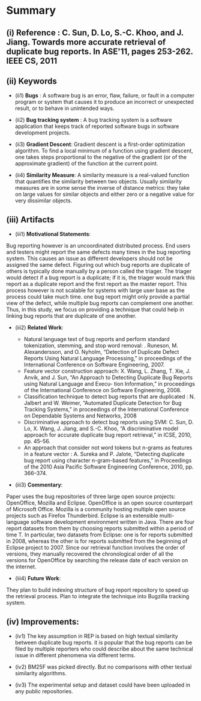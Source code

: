 # Summary

## (i) Reference : C. Sun, D. Lo, S.-C. Khoo, and J. Jiang. Towards more accurate retrieval of duplicate bug reports. In ASE'11, pages 253-262. IEEE CS, 2011

## (ii) Keywords

* (ii1) **Bugs** : A software bug is an error, flaw, failure, or fault in a computer program or system that causes it to produce an incorrect or unexpected result, or to behave in unintended ways.

* (ii2) **Bug tracking system** : A bug tracking system is a software application that keeps track of reported software bugs in software development projects.

* (ii3) **Gradient Descent**: Gradient descent is a first-order optimization algorithm. To find a local minimum of a function using gradient descent, one takes steps proportional to the negative of the gradient (or of the approximate gradient) of the function at the current point.

* (ii4) **Similarity Measure**: A similarity measure is a real-valued function that quantifies the similarity between two objects. Usually similarity measures are in some sense the inverse of distance metrics: they take on large values for similar objects and either zero or a negative value for very dissimilar objects.

## (iii) Artifacts

* (iii1) **Motivational Statements**:

Bug reporting however is an uncoordinated distributed process. End users and testers might report the same defects many times in the bug reporting system. This causes an issue as different developers should not be assigned the same defect. Figuring out which bug reports are duplicate of others is typically done manually by a person called the triager. The triager would detect if a bug report is a duplicate; if it is, the triager would mark this report as a duplicate report and the first report as the master report. This process however is not scalable for systems with large user base as the process could take much time. one bug report might only provide a partial view of the defect, while multiple bug reports can complement one another. Thus, in this study, we focus on providing a technique that could help in linking bug reports that are duplicate of one another.

* (iii2) **Related Work**:

  * Natural language text of bug reports and perform standard tokenization, stemming, and stop word removal: . Runeson, M. Alexandersson, and O. Nyholm, “Detection of Duplicate Defect Reports Using Natural Language Processing,” in proceedings of the International Conference on Software Engineering, 2007.
  * Feature vector construction approach: X. Wang, L. Zhang, T. Xie, J. Anvik, and J. Sun, “An Approach to Detecting Duplicate Bug Reports using Natural Language and Execu- tion Information,” in proceedings of the International Conference on Software Engineering, 2008.
  * Classification technique to detect bug reports that are duplicated : N. Jalbert and W. Weimer, “Automated Duplicate Detection for Bug Tracking Systems,” in proceedings of the International Conference on Dependable Systems and Networks, 2008
  * Discriminative approach to detect bug reports using SVM: C. Sun, D. Lo, X. Wang, J. Jiang, and S.-C. Khoo, “A discriminative model approach for accurate duplicate bug report retrieval,” in ICSE, 2010, pp. 45–56.
  * An approach that consider not word tokens but n-grams as features in a feature vector : A. Sureka and P. Jalote, “Detecting duplicate bug report using character n-gram-based features,” in Proceedings of the 2010 Asia Pacific Software Engineering Conference, 2010, pp. 366–374.



* (iii3) **Commentary**:

Paper uses the bug repositories of three large open source projects: OpenOffice, Mozilla and Eclipse. OpenOffice is an open source counterpart of Microsoft Office. Mozilla is a community hosting multiple open source projects such as Firefox Thunderbird. Eclipse is an extensible multi-language software development environment written in Java. There are four report datasets from them by choosing reports submitted within a period of time T. In particular, two datasets from Eclipse: one is for reports submitted in 2008, whereas the other is for reports submitted from the beginning of Eclipse project to 2007. Since our retrieval function involves the order of versions, they manually recovered the chronological order of all the versions for OpenOffice by searching the release date of each version on the internet.

* (iii4) **Future Work**:

They plan to build indexing structure of bug report repository to speed up the retrieval process. Plan to integrate the technique into Bugzilla tracking system.

## (iv) Improvements:

* (iv1) The key assumption in REP is based on high textual similarity between duplicate bug reports. it is popular that the bug reports can be filed by multiple reporters who could describe about the same technical issue in different phenomena via different terms.

* (iv2) BM25F was picked directly. But no comparisons with other textual similarity algorithms.

* (iv3) The experimental setup and dataset could have been uploaded in any public repositories. 

